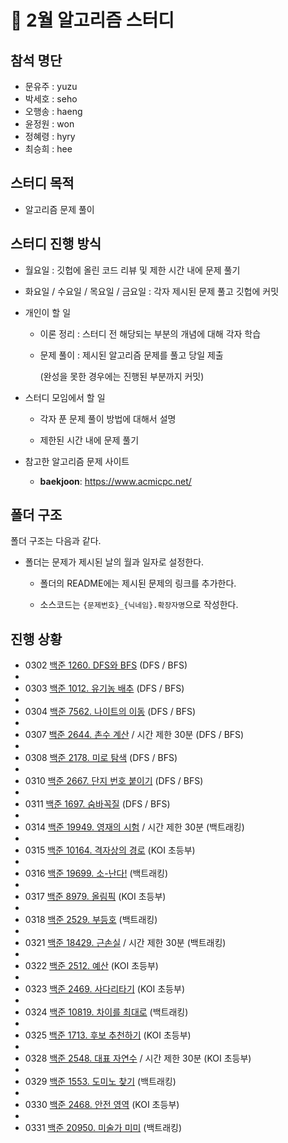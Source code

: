 # :closed_book: 2월 알고리즘 스터디

## 참석 명단

* 문유주 : yuzu
* 박세호 : seho
* 오행송 : haeng
* 윤정원 : won
* 정혜령 : hyry
* 최승희 : hee

## 스터디 목적 

* 알고리즘 문제 풀이

## 스터디 진행 방식

* 월요일 : 깃헙에 올린 코드 리뷰 및 제한 시간 내에 문제 풀기

* 화요일 / 수요일 / 목요일 / 금요일 : 각자 제시된 문제  풀고 깃헙에 커밋


* 개인이 할 일

  * 이론 정리 : 스터디 전 해당되는 부분의 개념에 대해 각자 학습

  * 문제 풀이 : 제시된 알고리즘 문제를 풀고 당일 제출 

    (완성을 못한 경우에는 진행된 부분까지 커밋)

* 스터디 모임에서 할 일

  * 각자 푼 문제 풀이 방법에 대해서 설명
  
  * 제한된 시간 내에  문제 풀기

* 참고한 알고리즘 문제 사이트

  *  **baekjoon**: https://www.acmicpc.net/

## 폴더 구조

폴더 구조는 다음과 같다.

* 폴더는 문제가 제시된 날의 월과 일자로 설정한다.

  * 폴더의 README에는 제시된 문제의 링크를 추가한다.
  
  * 소스코드는 `{문제번호}_{닉네임}.확장자명`으로 작성한다.

## 진행 상황

- 0302 [백준 1260. DFS와 BFS](https://www.acmicpc.net/problem/2705) (DFS / BFS)  
- 
- 0303 [백준 1012. 유기농 배추](https://www.acmicpc.net/problem/1012) (DFS / BFS)  
- 
- 0304 [백준 7562. 나이트의 이동](https://www.acmicpc.net/problem/7562) (DFS / BFS)  
- 
- 0307 [백준 2644. 촌수 계산](https://www.acmicpc.net/problem/2644) / 시간 제한 30분 (DFS / BFS)  
- 
- 0308 [백준 2178. 미로 탐색](https://www.acmicpc.net/problem/2178) (DFS / BFS)  
- 
- 0310 [백준 2667. 단지 번호 붙이기](https://www.acmicpc.net/problem/2677) (DFS / BFS)  
- 
- 0311 [백준 1697. 숨바꼭질](https://www.acmicpc.net/problem/1697) (DFS / BFS)  
- 
- 0314 [백준 19949. 영재의 시험](https://www.acmicpc.net/problem/19949) / 시간 제한 30분 (백트래킹)  
- 
- 0315 [백준 10164. 격자상의 경로](https://www.acmicpc.net/problem/10164) (KOI 초등부)  
- 
- 0316 [백준 19699. 소-난다!](https://www.acmicpc.net/problem/19699) (백트래킹)  
- 
- 0317 [백준 8979. 올림픽](https://www.acmicpc.net/problem/8979) (KOI 초등부)  
- 
- 0318 [백준 2529. 부등호](https://www.acmicpc.net/problem/2529) (백트래킹)  
- 
- 0321 [백준 18429. 근손실](https://www.acmicpc.net/problem/18429) / 시간 제한 30분 (백트래킹)  
- 
- 0322 [백준 2512. 예산](https://www.acmicpc.net/problem/2512) (KOI 초등부)  
- 
- 0323 [백준 2469. 사다리타기](https://www.acmicpc.net/problem/2469) (KOI 초등부)  
- 
- 0324 [백준 10819. 차이를 최대로](https://www.acmicpc.net/problem/10819) (백트래킹)  
- 
- 0325 [백준 1713. 후보 추천하기](https://www.acmicpc.net/problem/1713) (KOI 초등부)  
- 
- 0328 [백준 2548. 대표 자연수](https://www.acmicpc.net/problem/2548)  / 시간 제한 30분 (KOI 초등부)  
- 
- 0329 [백준 1553. 도미노 찾기](https://www.acmicpc.net/problem/1553)  (백트래킹)  
- 
- 0330 [백준 2468. 안전 영역](https://www.acmicpc.net/problem/2468)  (KOI 초등부)   
- 
- 0331 [백준 20950. 미술가 미미](https://www.acmicpc.net/problem/20950)  (백트래킹)  
